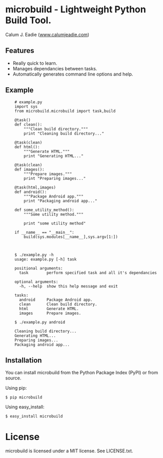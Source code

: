 # microbuild - Lightweight Python Build Tool.

Calum J. Eadie (www.calumjeadie.com)

## Features

* Really quick to learn.
* Manages dependancies between tasks.
* Automatically generates command line options and help.

## Example

        # example.py
        import sys
        from microbuild.microbuild import task,build

        @task()
        def clean():
            """Clean build directory."""
            print "Cleaning build directory..."

        @task(clean)
        def html():
            """Generate HTML."""
            print "Generating HTML..."

        @task(clean)
        def images():
            """Prepare images."""
            print "Preparing images..."

        @task(html,images)
        def android():
            """Package Android app."""
            print "Packaging android app..."
            
        def some_utility_method():
            """Some utility method."""

            print "some utility method"
            
        if __name__ == "__main__":
            build(sys.modules[__name__],sys.argv[1:])
            
        
        
        $ ./example.py -h 
        usage: example.py [-h] task

        positional arguments:
          task        perform specified task and all it's dependancies

        optional arguments:
          -h, --help  show this help message and exit

        tasks:
          android     Package Android app.
          clean       Clean build directory.
          html        Generate HTML.
          images      Prepare images.
          
        $ ./example.py android
        
        Cleaning build directory...
        Generating HTML...
        Preparing images...
        Packaging android app...


## Installation

You can install microbuild from the Python Package Index (PyPI) or from source.

Using pip:

    $ pip microbuild

Using easy_install:

    $ easy_install microbuild
    
# License

microbuild is licensed under a MIT license. See LICENSE.txt.

